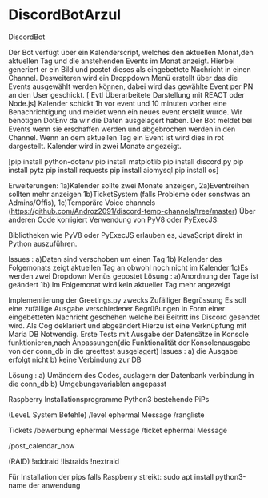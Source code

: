 # DiscordBotArzul
DiscordBot

Der Bot verfügt über ein Kalenderscript, welches den aktuellen Monat,den aktuellen Tag und die anstehenden Events im Monat anzeigt.
Hierbei generiert er ein Bild und postet dieses als eingebettete Nachricht in einen Channel. Desweiteren wird ein Droppdown Menü erstellt
über das die Events ausgewählt werden können, dabei wird das gewählte Event per PN an den User geschickt.
[ Evtl Überarbeitete Darstellung mit REACT oder Node.js]
Kalender schickt 1h vor event und 10 minuten vorher eine Benachrichtigung und meldet wenn ein neues event erstellt wurde. Wir benötigen DotEnv da wir die Daten ausgelagert haben.
Der Bot meldet bei Events wenn sie erschaffen werden und abgebrochen werden in den Channel.
Wenn an dem aktuellen Tag ein Event ist wird dies in rot dargestellt.
Kalender wird in zwei Monate angezeigt.

[pip install python-dotenv
pip install matplotlib 
pip install discord.py 
pip install pytz
pip install requests
pip install aiomysql
pip install os]

Erweiterungen:
1a)Kalender sollte zwei Monate anzeigen, 
2a)Eventreihen sollten mehr anzeigen
1b)TicketSystem (falls Probleme oder sonstwas an Admins/Offis),
1c)Temporäre Voice channels (https://github.com/Androz2091/discord-temp-channels/tree/master) Über anderen Code korrigiert
Verwendung von PyV8 oder PyExecJS:


Bibliotheken wie PyV8 oder PyExecJS erlauben es, JavaScript direkt in Python auszuführen.


Issues : 
    a)Daten sind verschoben um einen Tag
    1b) Kalender des Folgemonats zeigt aktuellen Tag an obwohl noch nicht im Kalender
    1c)Es werden zwei Dropdown Menüs gepostet
Lösung :
    a)Anordnung der Tage ist geändert
    1b) Im Folgemonat wird kein aktueller Tag mehr angezeigt


Implementierung der Greetings.py zwecks Zufälliger Begrüssung
Es soll eine zufällige Ausgabe verschiedener Begrüßungen in Form einer eingebetteten Nachricht 
geschehen welche bei Beitritt ins Discord gesendet wird. Als Cog deklariert und abgeändert 
Hierzu ist eine Verknüpfung mit Maria DB Notwendig. 
Erste Tests mit Ausgabe der Datensätze in Konsole funktionieren,nach Anpassungen(die Funktionalität der Konsolenausgabe von der conn_db in die greettest ausgelagert) 
Issues :
a) die Ausgabe erfolgt nicht
b) keine Verbindung zur DB

Lösung : 
a) Umändern des Codes, auslagern der Datenbank verbindung in die conn_db
b) Umgebungsvariablen angepasst 

Raspberry Installationsprogramme
Python3
bestehende PiPs

(LeveL System Befehle)
/level ephermal Message
/rangliste

Tickets
/bewerbung ephermal Message
/ticket     ephermal Message

/post_calendar_now

(RAID)
!addraid
!listraids
!nextraid


Für Installation der pips falls Raspberry streikt:
sudo apt install python3-name der anwendung